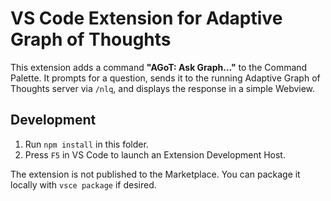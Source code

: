 # VS Code Extension for Adaptive Graph of Thoughts

This extension adds a command **"AGoT: Ask Graph…"** to the Command Palette. It prompts for a question, sends it to the running Adaptive Graph of Thoughts server via `/nlq`, and displays the response in a simple Webview.


## Development

1. Run `npm install` in this folder.
2. Press `F5` in VS Code to launch an Extension Development Host.

The extension is not published to the Marketplace. You can package it locally with `vsce package` if desired.
